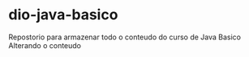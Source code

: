 # dio-java-basico
Repostorio para armazenar todo o conteudo do curso de Java Basico
Alterando o conteudo 
